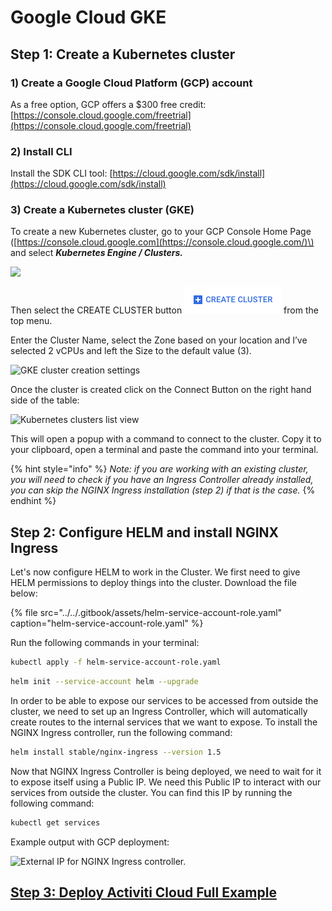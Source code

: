 # Google Cloud GKE

## Step 1: Create a Kubernetes cluster

### 1\) Create a Google Cloud Platform \(GCP\) account

As a free option, GCP offers a $300 free credit: [https://console.cloud.google.com/freetrial](https://console.cloud.google.com/freetrial)

### 2\) Install CLI

Install the SDK CLI tool: [https://cloud.google.com/sdk/install](https://cloud.google.com/sdk/install)

### 3\) Create a Kubernetes cluster \(GKE\)

To create a new Kubernetes cluster, go to your GCP Console Home Page \([https://console.cloud.google.com](https://console.cloud.google.com/)\) and select _**Kubernetes Engine / Clusters.**_

![](../../.gitbook/assets/gcp-console.png)

Then select the CREATE CLUSTER button ![](../../.gitbook/assets/screenshot-2018-12-13-at-10.04.37%20%281%29.png) from the top menu.

Enter the Cluster Name, select the Zone based on your location and I’ve selected 2 vCPUs and left the Size to the default value \(3\).

![GKE cluster creation settings](../../.gitbook/assets/create-cluster-parameters.png)

Once the cluster is created click on the Connect Button on the right hand side of the table:

![Kubernetes clusters list view](../../.gitbook/assets/cluster-connect.png)

This will open a popup with a command to connect to the cluster. Copy it to your clipboard, open a terminal and paste the command into your terminal.

{% hint style="info" %}
_Note: if you are working with an existing cluster, you will need to check if you have an Ingress Controller already installed, you can skip the NGINX Ingress installation \(step 2\) if that is the case._
{% endhint %}

## **Step 2: Configure HELM and install NGINX Ingress**

Let's now configure HELM to work in the Cluster. We first need to give HELM permissions to deploy things into the cluster. Download the file below:

{% file src="../../.gitbook/assets/helm-service-account-role.yaml" caption="helm-service-account-role.yaml" %}

Run the following commands in your terminal:

```bash
kubectl apply -f helm-service-account-role.yaml
```

```bash
helm init --service-account helm --upgrade
```

In order to be able to expose our services to be accessed from outside the cluster, we need to set up an Ingress Controller, which will automatically create routes to the internal services that we want to expose. To install the NGINX Ingress controller, run the following command:

```bash
helm install stable/nginx-ingress --version 1.5
```

Now that NGINX Ingress Controller is being deployed, we need to wait for it to expose itself using a Public IP. We need this Public IP to interact with our services from outside the cluster. You can find this IP by running the following command:

```bash
kubectl get services
```

Example output with GCP deployment:

![External IP for NGINX Ingress controller.](../../.gitbook/assets/kubectl-get-services-external-ip.png)

## [Step 3: Deploy Activiti Cloud Full Example](./#step-3-deploy-activiti-cloud-full-example)

